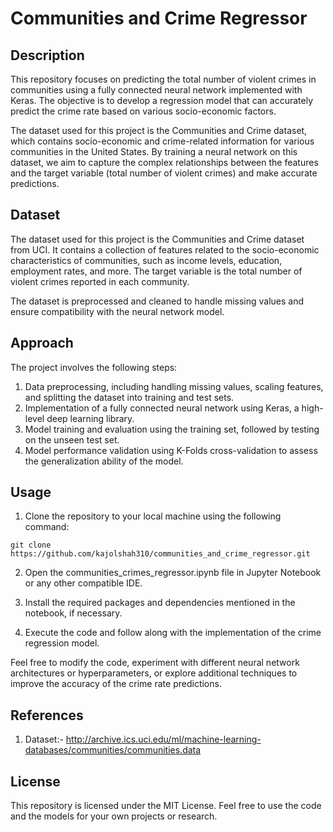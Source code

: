 # Communities and Crime Regressor

## Description
This repository focuses on predicting the total number of violent crimes in communities using a fully connected neural network implemented with Keras. The objective is to develop a regression model that can accurately predict the crime rate based on various socio-economic factors.

The dataset used for this project is the Communities and Crime dataset, which contains socio-economic and crime-related information for various communities in the United States. By training a neural network on this dataset, we aim to capture the complex relationships between the features and the target variable (total number of violent crimes) and make accurate predictions.

## Dataset
The dataset used for this project is the Communities and Crime dataset from UCI. It contains a collection of features related to the socio-economic characteristics of communities, such as income levels, education, employment rates, and more. The target variable is the total number of violent crimes reported in each community.

The dataset is preprocessed and cleaned to handle missing values and ensure compatibility with the neural network model.

## Approach
The project involves the following steps:
1. Data preprocessing, including handling missing values, scaling features, and splitting the dataset into training and test sets.
2. Implementation of a fully connected neural network using Keras, a high-level deep learning library.
3. Model training and evaluation using the training set, followed by testing on the unseen test set.
4. Model performance validation using K-Folds cross-validation to assess the generalization ability of the model.

## Usage
1) Clone the repository to your local machine using the following command:
```
git clone https://github.com/kajolshah310/communities_and_crime_regressor.git
```
2) Open the communities_crimes_regressor.ipynb file in Jupyter Notebook or any other compatible IDE.

3) Install the required packages and dependencies mentioned in the notebook, if necessary.

4) Execute the code and follow along with the implementation of the crime regression model.

Feel free to modify the code, experiment with different neural network architectures or hyperparameters, or explore additional techniques to improve the accuracy of the crime rate predictions.

## References
1) Dataset:- http://archive.ics.uci.edu/ml/machine-learning-databases/communities/communities.data

## License
This repository is licensed under the MIT License. Feel free to use the code and the models for your own projects or research.
